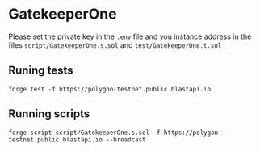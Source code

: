 # GatekeeperOne

Please set the private key in the `.env` file and you instance address in the files `script/GatekeeperOne.s.sol` and `test/GatekeeperOne.t.sol`

## Runing tests

`forge test -f https://polygon-testnet.public.blastapi.io`

## Running scripts

`forge script script/GatekeeperOne.s.sol -f https://polygon-testnet.public.blastapi.io --broadcast`